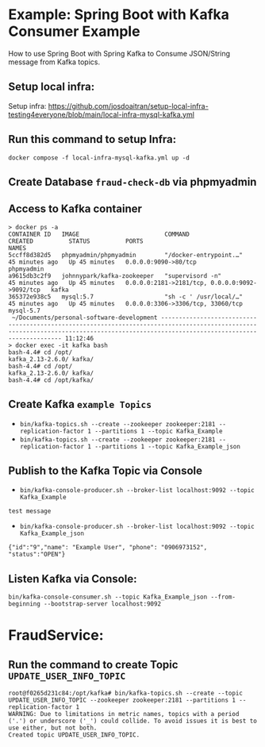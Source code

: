 # Example: Spring Boot with Kafka Consumer Example

How to use Spring Boot with Spring Kafka to Consume JSON/String message from Kafka topics.
## Setup local infra:
Setup infra: https://github.com/josdoaitran/setup-local-infra-testing4everyone/blob/main/local-infra-mysql-kafka.yml
## Run this command to setup Infra:
```
docker compose -f local-infra-mysql-kafka.yml up -d
```
## Create Database `fraud-check-db` via phpmyadmin

## Access to Kafka container
```aidl
> docker ps -a
CONTAINER ID   IMAGE                        COMMAND                  CREATED          STATUS          PORTS                                            NAMES
5ccff8d382d5   phpmyadmin/phpmyadmin        "/docker-entrypoint.…"   45 minutes ago   Up 45 minutes   0.0.0.0:9090->80/tcp                             phpmyadmin
a9615db3c2f9   johnnypark/kafka-zookeeper   "supervisord -n"         45 minutes ago   Up 45 minutes   0.0.0.0:2181->2181/tcp, 0.0.0.0:9092->9092/tcp   kafka
365372e938c5   mysql:5.7                    "sh -c ' /usr/local/…"   45 minutes ago   Up 45 minutes   0.0.0.0:3306->3306/tcp, 33060/tcp                mysql-5.7
 ~/Documents/personal-software-development -------------------------------------------------------------------------------------------------------------------------------------------------------------------------------------- 11:12:46
> docker exec -it kafka bash
bash-4.4# cd /opt/
kafka_2.13-2.6.0/ kafka/
bash-4.4# cd /opt/
kafka_2.13-2.6.0/ kafka/
bash-4.4# cd /opt/kafka/
```

## Create Kafka `example Topics`
- `bin/kafka-topics.sh --create --zookeeper zookeeper:2181 --replication-factor 1 --partitions 1 --topic Kafka_Example`
- `bin/kafka-topics.sh --create --zookeeper zookeeper:2181 --replication-factor 1 --partitions 1 --topic Kafka_Example_json`

## Publish to the Kafka Topic via Console
- `bin/kafka-console-producer.sh --broker-list localhost:9092 --topic Kafka_Example`
```aidl
test message
```
- `bin/kafka-console-producer.sh --broker-list localhost:9092 --topic Kafka_Example_json`
```aidl
{"id":"9","name": "Example User", "phone": "0906973152", "status":"OPEN"}
```

## Listen Kafka via Console:

```aidl
bin/kafka-console-consumer.sh --topic Kafka_Example_json --from-beginning --bootstrap-server localhost:9092
```

# FraudService:


## Run the command to create Topic `UPDATE_USER_INFO_TOPIC`
```aidl
root@f0265d231c84:/opt/kafka# bin/kafka-topics.sh --create --topic UPDATE_USER_INFO_TOPIC --zookeeper zookeeper:2181 --partitions 1 --replication-factor 1
WARNING: Due to limitations in metric names, topics with a period ('.') or underscore ('_') could collide. To avoid issues it is best to use either, but not both.
Created topic UPDATE_USER_INFO_TOPIC.
```